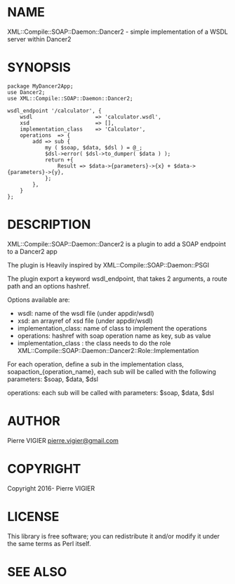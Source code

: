 # NAME

XML::Compile::SOAP::Daemon::Dancer2 - simple implementation of a WSDL server within Dancer2

# SYNOPSIS

    package MyDancer2App;
    use Dancer2;
    use XML::Compile::SOAP::Daemon::Dancer2;

    wsdl_endpoint '/calculator', {
        wsdl                    => 'calculator.wsdl',
        xsd                     => [],
        implementation_class    => 'Calculator',
        operations  => {
            add => sub {
                my ( $soap, $data, $dsl ) = @_;
                $dsl->error( $dsl->to_dumper( $data ) );
                return +{
                    Result => $data->{parameters}->{x} + $data->{parameters}->{y},
                };
            },
        }
    };

# DESCRIPTION

XML::Compile::SOAP::Daemon::Dancer2 is a plugin to add a SOAP endpoint to a Dancer2 app

The plugin is Heavily inspired by XML::Compile::SOAP::Daemon::PSGI

The plugin export a keyword wsdl_endpoint, that takes 2 arguments, a route path and an options hashref.

Options available are:
* wsdl: name of the wsdl file (under appdir/wsdl)
* xsd: an arrayref of xsd file (under appdir/wsdl)
* implementation_class: name of class to implement the operations
* operations: hashref with soap operation name as key, sub as value
* implementation_class : the class needs to do the role XML::Compile::SOAP::Daemon::Dancer2::Role::Implementation

For each operation, define a sub in the implementation class, soapaction_{operation_name}, each sub will be called with
the following parameters: $soap, $data, $dsl

operations: each sub will be called with parameters: $soap, $data, $dsl

# AUTHOR

Pierre VIGIER <pierre.vigier@gmail.com>

# COPYRIGHT

Copyright 2016- Pierre VIGIER

# LICENSE

This library is free software; you can redistribute it and/or modify
it under the same terms as Perl itself.

# SEE ALSO
